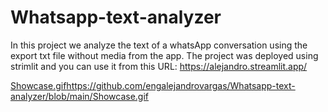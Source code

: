 # Whatsapp-text-analyzer

In this project we analyze the text of a whatsApp conversation using the export txt file without media from the app.
The project was deployed using strimlit and you can use it from this URL: https://alejandro.streamlit.app/

[Showcase.gif](https://github.com/engalejandrovargas/Whatsapp-text-analyzer/blob/main/Showcase.gif)https://github.com/engalejandrovargas/Whatsapp-text-analyzer/blob/main/Showcase.gif
